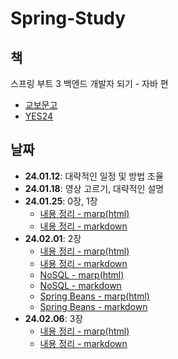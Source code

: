 # Spring-Study

## 책
스프링 부트 3 백엔드 개발자 되기 - 자바 편

- [교보문고](https://product.kyobobook.co.kr/detail/S000201766024)
- [YES24](https://www.yes24.com/Product/Goods/118625612)

## 날짜
- **24.01.12**: 대략적인 일정 및 방법 조율
- **24.01.18**: 영상 고르기, 대략적인 설명
- **24.01.25**: 0장, 1장
  - [내용 정리 - marp(html)](./24.01.25/24.01.25(marp).html)
  - [내용 정리 - markdown](./24.01.25/24.01.25.md)
- **24.02.01**: 2장
  - [내용 정리 - marp(html)](./24.02.01/24.02.01(marp).html)
  - [내용 정리 - markdown](./24.02.01/24.02.01.md)
  - [NoSQL - marp(html)](./24.02.01/24.02.01_NoSQL(marp).html)
  - [NoSQL - markdown](./24.02.01/24.02.01_NoSQL.md)
  - [Spring Beans - marp(html)](./24.02.01/24.02.01_Spring%20Beans(marp).html)
  - [Spring Beans - markdown](./24.02.01/24.02.01_Spring%20Beans.md)
- **24.02.06**: 3장
  - [내용 정리 - marp(html)](./24.02.06/24.02.06(marp).html)
  - [내용 정리 - markdown](./24.02.06/24.02.06.md)